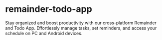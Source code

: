 # remainder-todo-app
Stay organized and boost productivity with our cross-platform Remainder and Todo App. Effortlessly manage tasks, set reminders, and access your schedule on PC and Android devices.
